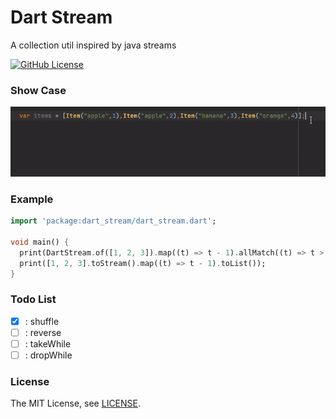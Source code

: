 Dart Stream
=====================
A collection util inspired by java streams
<br>

[![GitHub License](https://img.shields.io/badge/license-MIT-blue.svg)](https://raw.githubusercontent.com/VendaCino/dart_stream/main/LICENSE)


### Show Case
<img alt="loading" src="https://raw.githubusercontent.com/VendaCino/dart_stream/main/doc/assets/example.gif" >

### Example

```dart
import 'package:dart_stream/dart_stream.dart';

void main() {
  print(DartStream.of([1, 2, 3]).map((t) => t - 1).allMatch((t) => t > 0));
  print([1, 2, 3].toStream().map((t) => t - 1).toList());
}
```

### Todo List
- [x] : shuffle
- [ ] : reverse
- [ ] : takeWhile
- [ ] : dropWhile

### License

The MIT License, see [LICENSE](https://github.com/VendaCino/dart_stream/raw/main/LICENSE).